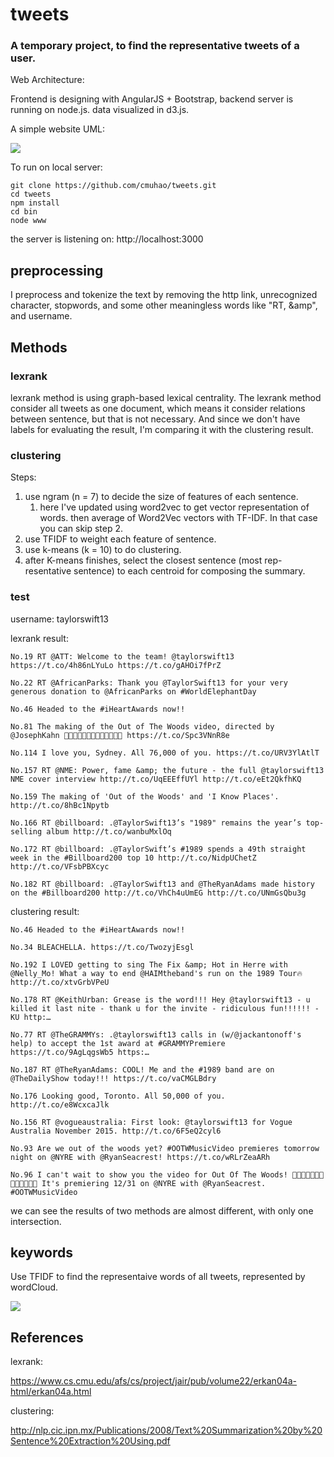 # tweets

### A temporary project, to find the representative tweets of a user.

Web Architecture:

Frontend is designing with AngularJS + Bootstrap, backend server is running on node.js. data visualized in d3.js.

A simple website UML:

<img src="https://github.com/cmuhao/tweets/blob/master/webUML.jpg" align="center"></img>


To run on local server:

```
git clone https://github.com/cmuhao/tweets.git
cd tweets
npm install
cd bin
node www
```

the server is listening on: http://localhost:3000

## preprocessing
I preprocess and tokenize the text by removing the http link, unrecognized character, stopwords, and some other meaningless words like "RT, &amp", and
username.

## Methods
### lexrank
lexrank method is using graph-based lexical centrality. The lexrank method consider all tweets as one document,
which means it consider relations between sentence, but that is not necessary. And since we don't have labels for
evaluating the result, I'm comparing it with the clustering result.

### clustering

Steps:

1. use ngram (n = 7) to decide the size of features of each sentence.
    1. here I've updated using word2vec to get vector representation of words. then average of Word2Vec vectors with TF-IDF.
    In that case you can skip step 2.
2. use TFIDF to weight each feature of sentence.
3. use k-means (k = 10) to do clustering.
4. after K-means finishes, select the closest sentence (most rep-
resentative sentence) to each centroid for composing the summary.
### test
username: taylorswift13

lexrank result:
```
No.19 RT @ATT: Welcome to the team! @taylorswift13 https://t.co/4h86nLYuLo https://t.co/gAHOi7fPrZ

No.22 RT @AfricanParks: Thank you @TaylorSwift13 for your very generous donation to @AfricanParks on #WorldElephantDay

No.46 Headed to the #iHeartAwards now!!

No.81 The making of the Out of The Woods video, directed by @JosephKahn 🌲🌲🌲🌲🌲🌲🌲🌲🌲🌲🌲🌲🌲 https://t.co/Spc3VNnR8e

No.114 I love you, Sydney. All 76,000 of you. https://t.co/URV3YlAtlT

No.157 RT @NME: Power, fame &amp; the future - the full @taylorswift13 NME cover interview http://t.co/UqEEEffUYl http://t.co/eEt2QkfhKQ

No.159 The making of 'Out of the Woods' and 'I Know Places'. http://t.co/8hBc1Npytb

No.166 RT @billboard: .@TaylorSwift13’s "1989" remains the year’s top-selling album http://t.co/wanbuMxlOq

No.172 RT @billboard: .@TaylorSwift’s #1989 spends a 49th straight week in the #Billboard200 top 10 http://t.co/NidpUChetZ http://t.co/VFsbPBXcyc

No.182 RT @billboard: .@TaylorSwift13 and @TheRyanAdams made history on the #Billboard200 http://t.co/VhCh4uUmEG http://t.co/UNmGsQbu3g
```

clustering result:
```
No.46 Headed to the #iHeartAwards now!!

No.34 BLEACHELLA. https://t.co/TwozyjEsgl

No.192 I LOVED getting to sing The Fix &amp; Hot in Herre with @Nelly_Mo! What a way to end @HAIMtheband's run on the 1989 Tour🔥 http://t.co/xtvGrbVPeU

No.178 RT @KeithUrban: Grease is the word!!! Hey @taylorswift13 - u killed it last nite - thank u for the invite - ridiculous fun!!!!!! - KU http:…

No.77 RT @TheGRAMMYs: .@taylorswift13 calls in (w/@jackantonoff's help) to accept the 1st award at #GRAMMYPremiere https://t.co/9AgLqgsWb5 https:…

No.187 RT @TheRyanAdams: COOL! Me and the #1989 band are on @TheDailyShow today!!! https://t.co/vaCMGLBdry

No.176 Looking good, Toronto. All 50,000 of you. http://t.co/e8WcxcaJlk

No.156 RT @vogueaustralia: First look: @taylorswift13 for Vogue Australia November 2015. http://t.co/6F5eQ2cyl6

No.93 Are we out of the woods yet? #OOTWMusicVideo premieres tomorrow night on @NYRE with @RyanSeacrest! https://t.co/wRLrZeaARh

No.96 I can't wait to show you the video for Out Of The Woods! 🌲🌲🌲🌲🌲🌲🌲🌲🌲🌲🌲🌲🌲 It's premiering 12/31 on @NYRE with @RyanSeacrest. #OOTWMusicVideo
```

we can see the results of two methods are almost different, with only one intersection.

## keywords
Use TFIDF to find the representaive words of all tweets, represented by wordCloud.

<img src = "https://github.com/cmuhao/tweets/blob/master/public/images/word_cloud.png" align = "center"></img>

## References

lexrank:

https://www.cs.cmu.edu/afs/cs/project/jair/pub/volume22/erkan04a-html/erkan04a.html

clustering: 

http://nlp.cic.ipn.mx/Publications/2008/Text%20Summarization%20by%20Sentence%20Extraction%20Using.pdf
